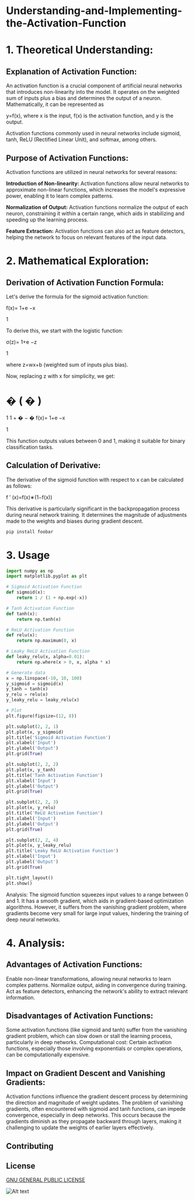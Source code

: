 # Understanding-and-Implementing-the-Activation-Function

# 1. Theoretical Understanding:
## Explanation of Activation Function:

An activation function is a crucial component of artificial neural networks that introduces non-linearity into the model. It operates on the weighted sum of inputs plus a bias and determines the output of a neuron. Mathematically, it can be represented as 

y=f(x), where 
x is the input, 
f(x) is the activation function, and 
y is the output.

Activation functions commonly used in neural networks include sigmoid, tanh, ReLU (Rectified Linear Unit), and softmax, among others.

## Purpose of Activation Functions:

Activation functions are utilized in neural networks for several reasons:

**Introduction of Non-linearity:** Activation functions allow neural networks to approximate non-linear functions, which increases the model's expressive power, enabling it to learn complex patterns.

**Normalization of Output:** Activation functions normalize the output of each neuron, constraining it within a certain range, which aids in stabilizing and speeding up the learning process.

**Feature Extraction:** Activation functions can also act as feature detectors, helping the network to focus on relevant features of the input data.

# 2. Mathematical Exploration:

## Derivation of Activation Function Formula:

Let's derive the formula for the sigmoid activation function:


f(x)= 
1+e 
−x
 
1
​



To derive this, we start with the logistic function:

σ(z)= 
1+e 
−z
 
1
​
 
where 
z=wx+b (weighted sum of inputs plus bias).

Now, replacing z with x for simplicity, we get:

�
(
�
)
=
1
1
+
�
−
�
f(x)= 
1+e 
−x
 
1
​
 

This function outputs values between 0 and 1, making it suitable for binary classification tasks.

## Calculation of Derivative:

The derivative of the sigmoid function with respect to x can be calculated as follows:

f 
′
 (x)=f(x)∗(1−f(x))

This derivative is particularly significant in the backpropagation process during neural network training. It determines the magnitude of adjustments made to the weights and biases during gradient descent.


```bash
pip install foobar
```

# 3. Usage

```python
import numpy as np
import matplotlib.pyplot as plt

# Sigmoid Activation Function
def sigmoid(x):
    return 1 / (1 + np.exp(-x))

# Tanh Activation Function
def tanh(x):
    return np.tanh(x)

# ReLU Activation Function
def relu(x):
    return np.maximum(0, x)

# Leaky ReLU Activation Function
def leaky_relu(x, alpha=0.01):
    return np.where(x > 0, x, alpha * x)

# Generate data
x = np.linspace(-10, 10, 100)
y_sigmoid = sigmoid(x)
y_tanh = tanh(x)
y_relu = relu(x)
y_leaky_relu = leaky_relu(x)

# Plot
plt.figure(figsize=(12, 8))

plt.subplot(2, 2, 1)
plt.plot(x, y_sigmoid)
plt.title('Sigmoid Activation Function')
plt.xlabel('Input')
plt.ylabel('Output')
plt.grid(True)

plt.subplot(2, 2, 2)
plt.plot(x, y_tanh)
plt.title('Tanh Activation Function')
plt.xlabel('Input')
plt.ylabel('Output')
plt.grid(True)

plt.subplot(2, 2, 3)
plt.plot(x, y_relu)
plt.title('ReLU Activation Function')
plt.xlabel('Input')
plt.ylabel('Output')
plt.grid(True)

plt.subplot(2, 2, 4)
plt.plot(x, y_leaky_relu)
plt.title('Leaky ReLU Activation Function')
plt.xlabel('Input')
plt.ylabel('Output')
plt.grid(True)

plt.tight_layout()
plt.show()

```


Analysis:
The sigmoid function squeezes input values to a range between 0 and 1.
It has a smooth gradient, which aids in gradient-based optimization algorithms.
However, it suffers from the vanishing gradient problem, where gradients become very small for large input values, hindering the training of deep neural networks.

# 4. Analysis:
## Advantages of Activation Functions:

Enable non-linear transformations, allowing neural networks to learn complex patterns.
Normalize output, aiding in convergence during training.
Act as feature detectors, enhancing the network's ability to extract relevant information.

## Disadvantages of Activation Functions:

Some activation functions (like sigmoid and tanh) suffer from the vanishing gradient problem, which can slow down or stall the learning process, particularly in deep networks.
Computational cost: Certain activation functions, especially those involving exponentials or complex operations, can be computationally expensive.

## Impact on Gradient Descent and Vanishing Gradients:

Activation functions influence the gradient descent process by determining the direction and magnitude of weight updates.
The problem of vanishing gradients, often encountered with sigmoid and tanh functions, can impede convergence, especially in deep networks. This occurs because the gradients diminish as they propagate backward through layers, making it challenging to update the weights of earlier layers effectively.

## Contributing



## License

[GNU GENERAL PUBLIC LICENSE](https://www.gnu.org/licenses/why-not-lgpl.html)

![Alt text](URL "Title")
